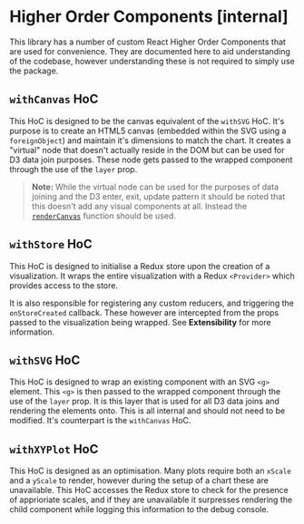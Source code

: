 # Higher Order Components [internal]

This library has a number of custom React Higher Order Components that are used for convenience. They are documented here to aid understanding of the codebase, however understanding these is not required to simply use the package.

## `withCanvas` HoC

This HoC is designed to be the canvas equivalent of the `withSVG` HoC. It's purpose is to create an HTML5 canvas (embedded within the SVG using a `foreignObject`) and maintain it's dimensions to match the chart. It creates a "virtual" node that doesn't actually reside in the DOM but can be used for D3 data join purposes. These node gets passed to the wrapped component through the use of the `layer` prop.

> **Note:** While the virtual node can be used for the purposes of data joining and the D3 enter, exit, update pattern it should be noted that this doesn't add any visual components at all. Instead the [`renderCanvas`](renderCanvas.md) function should be used.

## `withStore` HoC

This HoC is designed to initialise a Redux store upon the creation of a visualization. It wraps the entire visualization with a Redux `<Provider>` which provides access to the store.

It is also responsible for registering any custom reducers, and triggering the `onStoreCreated` callback. These however are intercepted from the props passed to the visualization being wrapped. See **Extensibility** for more information.

## `withSVG` HoC

This HoC is designed to wrap an existing component with an SVG `<g>` element. This `<g>` is then passed to the wrapped component through the use of the `layer` prop. It is this layer that is used for all D3 data joins and rendering the elements onto. This is all internal and should not need to be modified. It's counterpart is the `withCanvas` HoC.

## `withXYPlot` HoC

This HoC is designed as an optimisation. Many plots require both an `xScale` and a `yScale` to render, however during the setup of a chart these are unavailable. This HoC accesses the Redux store to check for the presence of apprioriate scales, and if they are unavailable it surpresses rendering the child component while logging this information to the debug console.
